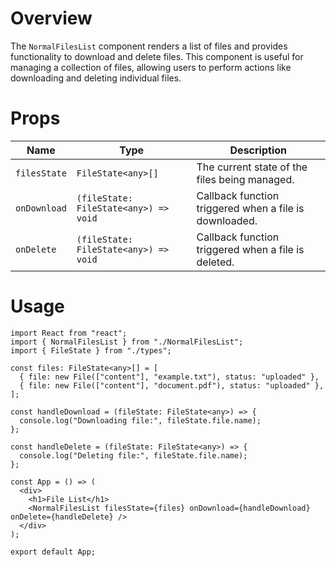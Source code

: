 # Overview

The `NormalFilesList` component renders a list of files and provides functionality to download and delete files. This component is useful for managing a collection of files, allowing users to perform actions like downloading and deleting individual files.

# Props

| Name         | Type                                  | Description                                            |
| ------------ | ------------------------------------- | ------------------------------------------------------ |
| `filesState` | `FileState<any>[]`                    | The current state of the files being managed.          |
| `onDownload` | `(fileState: FileState<any>) => void` | Callback function triggered when a file is downloaded. |
| `onDelete`   | `(fileState: FileState<any>) => void` | Callback function triggered when a file is deleted.    |

# Usage

```tsx
import React from "react";
import { NormalFilesList } from "./NormalFilesList";
import { FileState } from "./types";

const files: FileState<any>[] = [
  { file: new File(["content"], "example.txt"), status: "uploaded" },
  { file: new File(["content"], "document.pdf"), status: "uploaded" },
];

const handleDownload = (fileState: FileState<any>) => {
  console.log("Downloading file:", fileState.file.name);
};

const handleDelete = (fileState: FileState<any>) => {
  console.log("Deleting file:", fileState.file.name);
};

const App = () => (
  <div>
    <h1>File List</h1>
    <NormalFilesList filesState={files} onDownload={handleDownload} onDelete={handleDelete} />
  </div>
);

export default App;
```
